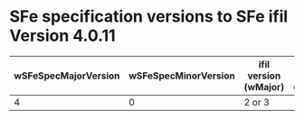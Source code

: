 # SFe specification versions to SFe ifil Version 4.0.11

| wSFeSpecMajorVersion | wSFeSpecMinorVersion | ifil version (wMajor) | ifil version (wMinor) |
| -------------------- | -------------------- | --------------------- | --------------------- |
| 4                    | 0                    | 2 or 3                | 1024                  |
